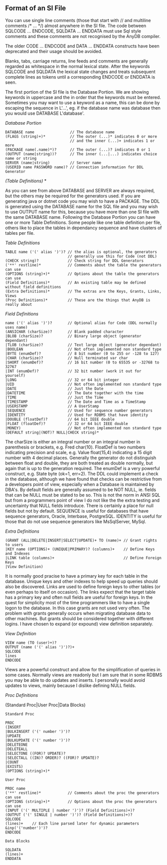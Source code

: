 Format of an SI File
--------------------

You can use single line comments (those that start with // and multiline comments /* ... */) almost anywhere in the SI file. The code  between SQLCODE ... ENDCODE, SQLDATA ... ENDDATA  must use Sql style comments and these comments are not recognised by the AnyDB compiler.

The older CODE ... ENDCODE and DATA ... ENDDATA constructs have been deprecated and their usage should be avoided.

Blanks, tabs, carriage returns, line feeds and comments are generally regarded as whitespace in the normal lexical state. After the keywords SQLCODE and SQLDATA the lexical state changes and treats subsequent complete lines as tokens until a corresponding ENDCODE or ENDDATA is seen.

The first portion of the SI file is the Database Portion. We are showing keywords in uppercase and the in order that the keywords must be entered. Sometimes you may want to use a keyword as a name, this can be done by escaping the sequence in L'...', eg. if the database name was database then you would use DATABASE L'database'.

*Database Portion*

    DATABASE name                // The database name  
    (FLAGS (string)+)*           // The outer (...)* indicates 0 or more  
                                 // and the inner (...)+ indicates 1 or more  
    (PACKAGE name(.name)*)?      // The outer (...)? indicates 0 or 1  
    (OUTPUT (name|string))?      // The inner (...|...) indicates choice name or string  
    SERVER (name|string)         // Server name  
    (USERID name PASSWORD name)? // Connection information for DDL Generator  

*(Table Definitions)* *

As you can see from above DATABASE and SERVER are always required, but the others may be required for the generators used. If you are generating java or dotnet code you may wish to have a PACKAGE. The DDL is generated using the DATABASE name for the SQL file and you may wish to use OUTPUT name for this, because you have more than one SI file with the same DATABASE name. Following the Database Portion you can have one or more Table Definitions. Some people like one table definition per file, others like to place the tables in dependancy sequence and have clusters of tables per file.

*Table Definitions*

    TABLE name ('(' alias ')')? // the alias is optional, the generators  
                                // generally use this for Code (not DDL)  
    (CHECK string)?             // Check string for DDL Generators  
    ('**' restline)*            // Comments about the table the generators can use  
    (OPTIONS (string)+)*        // Options about the table the generators can use  
    (Field Definitions)*        // An existing table may be defined without field definitions  
    (Extra Definitions)*        // The extras are the Keys, Grants, Links, Views  
    (Proc Definitions)*         // These are the things that AnyDB is really about  

*Field Definitions*

    name ('(' alias ')')?       // Optional alias for Code (DDL normally uses name)  
    (ANSICHAR (charSize)?       // Blank padded character  
    |BLOB (charSize)?           // Binary large object (generator dependant)  
    |TLOB (charSize)?           // Text large object (generator dependant)  
    |BOOLEAN                    // Not often implemented non standard type  
    |BYTE (enumDef)?            // 8 bit number (0 to 255 or -128 to 127)  
    |CHAR (charSize)?           // Null terminated var char  
    |SHORT (enumDef)?           // 16 bit number (0 to 65535 or -32768 to 32767  
    |INT (enumDef)?             // 32 bit number (work it out for yourself)  
    |LONG                       // 32 or 64 bit integer  
    |UID                        // Not often implemented non standard type  
    |DATE                       // Just the Date  
    |DATETIME                   // The Date together with the time  
    |TIME                       // Just the Time  
    |TIMESTAMP                  // The Date and Time as a TimeStamp  
    |USERSTAMP                  // A UserStamp  
    |SEQUENCE                   // Used for sequence number generators  
    |IDENTITY                   // Used for RDBMS that have identity  
    |DOUBLE (floatDef)?         // 64 bit IEEE double  
    |FLOAT (floatDef)?          // 32 or 64 bit IEEE double  
    |MONEY)                     // Not often implemented non standard type  
    (DEFAULT string|(NOT)? NULL|CHECK string)* 

The charSize is either an integral number or an integral number in parenthesis or brackets, e.g. Fred char(10). FloatDef is two numbers indicating precision and scale, e.g. Value float(15,4) indicating a 15 digit number with 4 decimal places. Generally the generator do not distinguish between float and double, they are both treated as double normally, but again that is up to the generation required. The enumDef is a very powerful construct, e.g. State byte (ok=1, err=2). The DDL could implement a check in the database, although we have found that checks can be restrictive from a developers point of view, especially when a Database is maintained by DBA's. By default fields are generally assumed to be NOT NULL, ie. fields that can be NULL must be stated to be so. This is not the norm in ANSI SQL but from a programmers point of view I do not like the the extra testing and uncertainty that NULL fields introduce. There is certainly a place for null fields but not by default. SEQUENCE is useful for databases that have sequence generators, Oracle, Interbase, PostgreSQL. IDENTITY is useful for those that do not use sequence generators like MsSqlServer, MySql.

*Extra Definitions*

    (GRANT (ALL|DELETE|INSERT|SELECT|UPDATE)+ TO (name)+ // Grant rights to users  
    |KEY name (OPTIONS)+ (UNIQUE|PRIMARY)? (columns)+    // Define Keys and Indexes  
    |LINK table (columns)+                               // Define Foreign Keys  
    |View Definition)  

It is normally good pracise to have a primary key for each table in the database. Unique keys and other indexes to help speed up queries should also be discovered. Links are used to define foreign keys to other tables (or even perhaps to itself on occasion). The links expect that the target table has a primary key and often null fields are useful for foreign keys. In the quest for simplicity most of the time programmers like to have a single logon to the database. In this case grants are not used very often. The problem with grants generally occurs when migrating database data to other machines. But grants should be considered together with different logins. I have chosen to expand (or expound) view definition separately.

*View Definition*

    VIEW name (TO (user)+)?  
    OUTPUT (name ('(' alias ')')?)+  
    SQLCODE  
    lines  
    ENDCODE  

Views are a powerful construct and allow for the simplification of queries in some cases. Normally views are readonly but I am sure that in some RDBMS you may be able to do updates and inserts. I personally would avoid updates to views, mainly because I dislike defining NULL fields.

*Proc Definitions*

(Standard Proc|User Proc|Data Blocks)

`Standard Proc`

    PROC  
    (INSERT  
    |BULKINSERT ('(' number ')')?  
    |UPDATE  
    |BULKUPDATE ('(' number ')')?  
    |DELETEONE  
    |DELETEALL  
    |SELECTONE ((FOR)? UPDATE)?  
    |SELECTALL ((IN)? ORDER)? ((FOR)? UPDATE)?  
    |COUNT  
    |EXISTS)  
    (OPTIONS (string)+)*  

`User Proc`

    PROC name  
    ('**' restline)*            // Comments about the proc the generators can use  
    (OPTIONS (string)+)*        // Options about the proc the generators can use  
    (INPUT ('(' MULTIPLE | number ')')? (Field Definitions)+)?  
    (OUTPUT ('(' SINGLE | number ')')? (Field Definitions)+)?  
    SQLCODE  
    (lines)+    // Each line parsed later for dynamic parameters &inp('('number')')?  
    ENDCODE  

`Data Blocks`

    SQLDATA  
    (lines)+  
    ENDDATA
